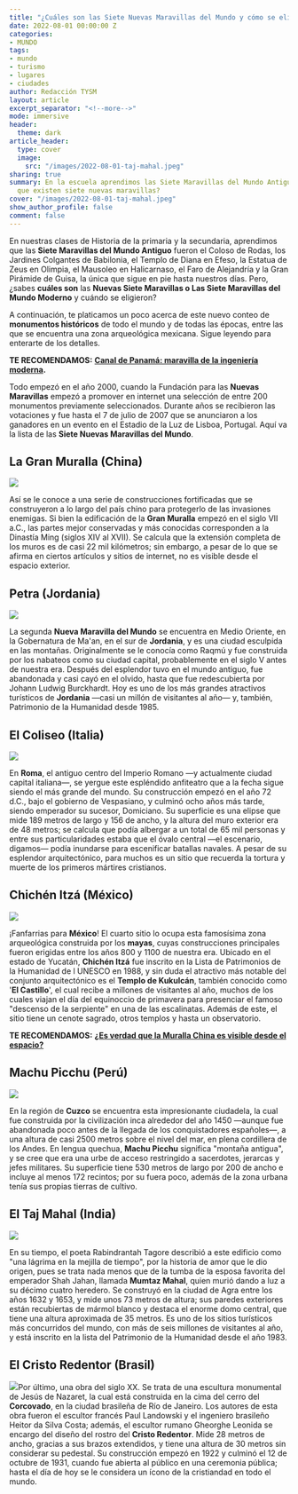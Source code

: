 ```yaml
---
title: "¿Cuáles son las Siete Nuevas Maravillas del Mundo y cómo se eligieron?"
date: 2022-08-01 00:00:00 Z
categories:
- MUNDO
tags:
- mundo
- turismo
- lugares
- ciudades
author: Redacción TYSM
layout: article
excerpt_separator: "<!--more-->"
mode: immersive
header:
  theme: dark
article_header:
  type: cover
  image:
    src: "/images/2022-08-01-taj-mahal.jpeg"
sharing: true
summary: En la escuela aprendimos las Siete Maravillas del Mundo Antiguo; pero, ¿sabías
  que existen siete nuevas maravillas?
cover: "/images/2022-08-01-taj-mahal.jpeg"
show_author_profile: false
comment: false
---
```


En nuestras clases de Historia de la primaria y la secundaria, aprendimos que las **Siete Maravillas del Mundo Antiguo** fueron el Coloso de Rodas, los Jardines Colgantes de Babilonia, el Templo de Diana en Efeso, la Estatua de Zeus en Olimpia, el Mausoleo en Halicarnaso, el Faro de Alejandría y la Gran Pirámide de Guisa, la única que sigue en pie hasta nuestros días. Pero, ¿sabes **cuáles son** las **Nuevas Siete Maravillas o Las Siete Maravillas del Mundo Moderno** y cuándo se eligieron?

A continuación, te platicamos un poco acerca de este nuevo conteo de **monumentos históricos** de todo el mundo y de todas las épocas, entre las que se encuentra una zona arqueológica mexicana. Sigue leyendo para enterarte de los detalles.

**TE RECOMENDAMOS:** [**Canal de Panamá: maravilla de la ingeniería moderna**](https://blog.tonoysumariachi.com/mundo/2022/09/20/canal-de-panama-maravilla-de-la-ingenieria-moderna.html)**.**

Todo empezó en el año 2000, cuando la Fundación para las **Nuevas Maravillas** empezó a promover en internet una selección de entre 200 monumentos previamente seleccionados. Durante años se recibieron las votaciones y fue hasta el 7 de julio de 2007 que se anunciaron a los ganadores en un evento en el Estadio de la Luz de Lisboa, Portugal. Aquí va la lista de las **Siete Nuevas Maravillas del Mundo**.

## La Gran Muralla (China)

![](https://upload.wikimedia.org/wikipedia/commons/thumb/1/10/20090529_Great_Wall_8185.jpg/1024px-20090529_Great_Wall_8185.jpg)

Así se le conoce a una serie de construcciones fortificadas que se construyeron a lo largo del país chino para protegerlo de las invasiones enemigas. Si bien la edificación de la **Gran Muralla** empezó en el siglo VII a.C., las partes mejor conservadas y más conocidas corresponden a la Dinastía Ming (siglos XIV al XVII). Se calcula que la extensión completa de los muros es de casi 22 mil kilómetros; sin embargo, a pesar de lo que se afirma en ciertos artículos y sitios de internet, no es visible desde el espacio exterior.

## Petra (Jordania)

![](https://upload.wikimedia.org/wikipedia/commons/thumb/1/1d/The_Monastery%2C_Petra%2C_Jordan7.jpg/1024px-The_Monastery%2C_Petra%2C_Jordan7.jpg)

La segunda **Nueva Maravilla del Mundo** se encuentra en Medio Oriente, en la Gobernatura de Ma'an, en el sur de **Jordania**, y es una ciudad esculpida en las montañas. Originalmente se le conocía como Raqmú y fue construida por los nabateos como su ciudad capital, probablemente en el siglo V antes de nuestra era. Después del esplendor tuvo en el mundo antiguo, fue abandonada y casi cayó en el olvido, hasta que fue redescubierta por Johann Ludwig Burckhardt. Hoy es uno de los más grandes atractivos turísticos de **Jordania** —casi un millón de visitantes al año— y, también, Patrimonio de la Humanidad desde 1985.

## El Coliseo (Italia)

![](https://upload.wikimedia.org/wikipedia/commons/thumb/d/d8/Colosseum_in_Rome-April_2007-1-_copie_2B.jpg/1024px-Colosseum_in_Rome-April_2007-1-_copie_2B.jpg)

En **Roma**, el antiguo centro del Imperio Romano —y actualmente ciudad capital italiana—, se yergue este espléndido anfiteatro que a la fecha sigue siendo el más grande del mundo. Su construcción empezó en el año 72 d.C., bajo el gobierno de Vespasiano, y culminó ocho años más tarde, siendo emperador su sucesor, Domiciano. Su superficie es una elipse que mide 189 metros de largo y 156 de ancho, y la altura del muro exterior era de 48 metros; se calcula que podía albergar a un total de 65 mil personas y entre sus particularidades estaba que el óvalo central —el escenario, digamos— podía inundarse para escenificar batallas navales. A pesar de su esplendor arquitectónico, para muchos es un sitio que recuerda la tortura y muerte de los primeros mártires cristianos.

## Chichén Itzá (México)

![](https://upload.wikimedia.org/wikipedia/commons/thumb/5/51/Chichen_Itza_3.jpg/1024px-Chichen_Itza_3.jpg)

¡Fanfarrias para **México**! El cuarto sitio lo ocupa esta famosísima zona arqueológica construida por los **mayas**, cuyas construcciones principales fueron erigidas entre los años 800 y 1100 de nuestra era. Ubicado en el estado de Yucatán, **Chichén Itzá** fue inscrito en la Lista de Patrimonios de la Humanidad de l UNESCO en 1988, y sin duda el atractivo más notable del conjunto arquitectónico es el **Templo de Kukulcán**, también conocido como '**El Castillo**', el cual recibe a millones de visitantes al año, muchos de los cuales viajan el día del equinoccio de primavera para presenciar el famoso "descenso de la serpiente" en una de las escalinatas. Además de este, el sitio tiene un cenote sagrado, otros templos y hasta un observatorio.

**TE RECOMENDAMOS:** [**¿Es verdad que la Muralla China es visible desde el espacio?**](https://blog.tonoysumariachi.com/mundo/2022/09/12/es-verdad-que-la-muralla-china-es-visible-desde-el-espacio.html)

## Machu Picchu (Perú)

![](https://upload.wikimedia.org/wikipedia/commons/thumb/e/eb/Machu_Picchu%2C_Peru.jpg/1024px-Machu_Picchu%2C_Peru.jpg)

En la región de **Cuzco** se encuentra esta impresionante ciudadela, la cual fue construida por la civilización inca alrededor del año 1450 —aunque fue abandonada poco antes de la llegada de los conquistadores españoles—, a una altura de casi 2500 metros sobre el nivel del mar, en plena cordillera de los Andes. En lengua quechua, **Machu Picchu** significa "montaña antigua", y se cree que era una urbe de acceso restringido a sacerdotes, jerarcas y jefes militares. Su superficie tiene 530 metros de largo por 200 de ancho e incluye al menos 172 recintos; por su fuera poco, además de la zona urbana tenía sus propias tierras de cultivo.

## El Taj Mahal (India)

![](https://upload.wikimedia.org/wikipedia/commons/thumb/6/67/Taj_Mahal_in_India_-_Kristian_Bertel.jpg/1024px-Taj_Mahal_in_India_-_Kristian_Bertel.jpg)

En su tiempo, el poeta Rabindrantah Tagore describió a este edificio como "una lágrima en la mejilla de tiempo", por la historia de amor que le dio origen, pues se trata nada menos que de la tumba de la esposa favorita del emperador Shah Jahan, llamada **Mumtaz Mahal**, quien murió dando a luz a su décimo cuatro heredero. Se construyó en la ciudad de Agra entre los años 1632 y 1653, y mide unos 73 metros de altura; sus paredes exteriores están recubiertas de mármol blanco y destaca el enorme domo central, que tiene una altura aproximada de 35 metros. Es uno de los sitios turísticos más concurridos del mundo, con más de seis millones de visitantes al año, y está inscrito en la lista del Patrimonio de la Humanidad desde el año 1983.

## El Cristo Redentor (Brasil)

![](https://upload.wikimedia.org/wikipedia/commons/thumb/a/ae/Christ_on_Corcovado_mountain.JPG/1024px-Christ_on_Corcovado_mountain.JPG)Por último, una obra del siglo XX. Se trata de una escultura monumental de Jesús de Nazaret, la cual está construida en la cima del cerro del **Corcovado**, en la ciudad brasileña de Río de Janeiro. Los autores de esta obra fueron el escultor francés Paul Landowski y el ingeniero brasileño Heitor da Silva Costa; además, el escultor rumano Gheorghe Leonida se encargo del diseño del rostro del **Cristo Redentor**. Mide 28 metros de ancho, gracias a sus brazos extendidos, y tiene una altura de 30 metros sin considerar su pedestal. Su construcción empezó en 1922 y culminó el 12 de octubre de 1931, cuando fue abierta al público en una ceremonia pública; hasta el día de hoy se le considera un ícono de la cristiandad en todo el mundo.
